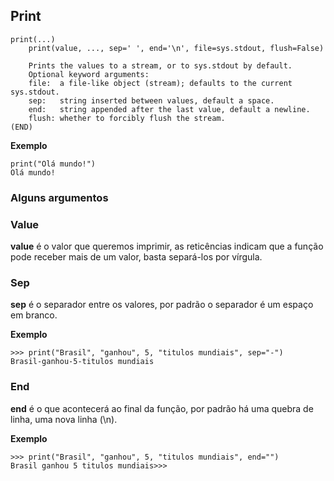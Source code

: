 ## Print

```
print(...)
    print(value, ..., sep=' ', end='\n', file=sys.stdout, flush=False)
    
    Prints the values to a stream, or to sys.stdout by default.
    Optional keyword arguments:
    file:  a file-like object (stream); defaults to the current sys.stdout.
    sep:   string inserted between values, default a space.
    end:   string appended after the last value, default a newline.
    flush: whether to forcibly flush the stream.
(END)
```

**Exemplo**
```
print("Olá mundo!")
Olá mundo!
```

### Alguns argumentos 

### Value

**value** é o valor que queremos imprimir, as reticências indicam que a função pode receber mais de um valor, basta separá-los por vírgula.

### Sep

**sep** é o separador entre os valores, por padrão o separador é um espaço em branco.

**Exemplo**
```
>>> print("Brasil", "ganhou", 5, "titulos mundiais", sep="-")
Brasil-ganhou-5-titulos mundiais
```

### End

**end** é o que acontecerá ao final da função, por padrão há uma quebra de linha, uma nova linha (\n).

**Exemplo**
```
>>> print("Brasil", "ganhou", 5, "titulos mundiais", end="")
Brasil ganhou 5 titulos mundiais>>>
```